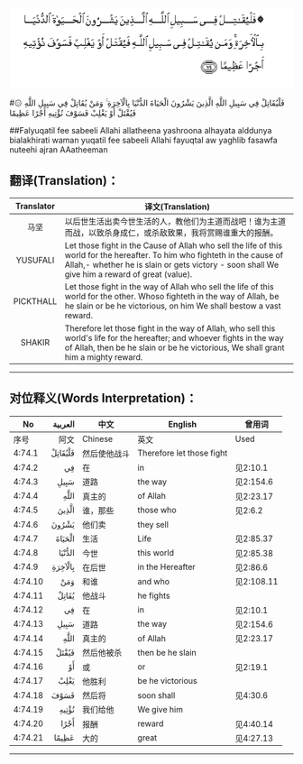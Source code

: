 ![004:074](images/004_074.gif)

#۞ فَلْيُقَاتِلْ فِي سَبِيلِ اللَّهِ الَّذِينَ يَشْرُونَ الْحَيَاةَ الدُّنْيَا بِالْآخِرَةِ ۚ وَمَنْ يُقَاتِلْ فِي سَبِيلِ اللَّهِ فَيُقْتَلْ أَوْ يَغْلِبْ فَسَوْفَ نُؤْتِيهِ أَجْرًا عَظِيمًا 

##Falyuqatil fee sabeeli Allahi allatheena yashroona alhayata alddunya bialakhirati waman yuqatil fee sabeeli Allahi fayuqtal aw yaghlib fasawfa nuteehi ajran AAatheeman 

## 翻译(Translation)：

| Translator | 译文(Translation)                                            |
| :--------: | ------------------------------------------------------------ |
|    马坚    | 以后世生活出卖今世生活的人，教他们为主道而战吧！谁为主道而战，以致杀身成仁，或杀敌致果，我将赏赐谁重大的报酬。 |
|  YUSUFALI  | Let those fight in the Cause of Allah who sell the life of this world for the hereafter. To him who fighteth in the cause of Allah,- whether he is slain or gets victory - soon shall We give him a reward of great (value). |
| PICKTHALL  | Let those fight in the way of Allah who sell the life of this world for the other. Whoso fighteth in the way of Allah, be he slain or be he victorious, on him We shall bestow a vast reward. |
|   SHAKIR   | Therefore let those fight in the way of Allah, who sell this world's life for the hereafter; and whoever fights in the way of Allah, then be he slain or be he victorious, We shall grant him a mighty reward. |

---

## 对位释义(Words Interpretation)：

| No   | العربية | 中文    | English | 曾用词 |
| ---- | ------: | ------- | ------- | ------ |
| 序号 |    阿文 | Chinese | 英文    | Used   |
| 4:74.1  | فَلْيُقَاتِلْ | 然后使他战斗 | Therefore let those fight |            |
| 4:74.2  | فِي      | 在           | in                        | 见2:10.1   |
| 4:74.3  | سَبِيلِ    | 道路         | the way                   | 见2:154.6  |
| 4:74.4  | اللَّهِ    | 真主的       | of Allah                  | 见2:23.17  |
| 4:74.5  | الَّذِينَ   | 谁，那些     | those who                 | 见2:6.2    |
| 4:74.6  | يَشْرُونَ   | 他们卖       | they sell                 |            |
| 4:74.7  | الْحَيَاةَ  | 生活         | Life                      | 见2:85.37  |
| 4:74.8  | الدُّنْيَا  | 今世         | this world                | 见2:85.38  |
| 4:74.9  | بِالْآخِرَةِ | 在后世       | in the Hereafter          | 见2:86.6   |
| 4:74.10 | وَمَنْ     | 和谁         | and who                   | 见2:108.11 |
| 4:74.11 | يُقَاتِلْ   | 他战斗       | he fights                 |            |
| 4:74.12 | فِي      | 在           | in                        | 见2:10.1   |
| 4:74.13 | سَبِيلِ    | 道路         | the way                   | 见2:154.6  |
| 4:74.14 | اللَّهِ    | 真主的       | of Allah                  | 见2:23.17  |
| 4:74.15 | فَيُقْتَلْ   | 然后他被杀   | then be he slain          |            |
| 4:74.16 | أَوْ      | 或           | or                        | 见2:19.1   |
| 4:74.17 | يَغْلِبْ    | 他胜利       | be he victorious          |            |
| 4:74.18 | فَسَوْفَ    | 然后将       | soon shall                | 见4:30.6   |
| 4:74.19 | نُؤْتِيهِ   | 我们给他     | We give him               |            |
| 4:74.20 | أَجْرًا    | 报酬         | reward                    | 见4:40.14  |
| 4:74.21 | عَظِيمًا   | 大的         | great                     | 见4:27.13  |

---
